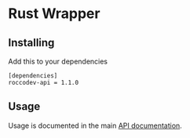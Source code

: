 # Rust Wrapper

## Installing
Add this to your dependencies
```
[dependencies]
roccodev-api = 1.1.0
```

## Usage
Usage is documented in the main [API documentation](https://api.roccodev.pw/docs).
